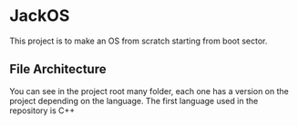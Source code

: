 # JackOS

This project is to make an OS from scratch starting from boot sector.

## File Architecture

You can see in the project root many folder, each one has a version on the project
depending on the language.
The first language used in the repository is C++
